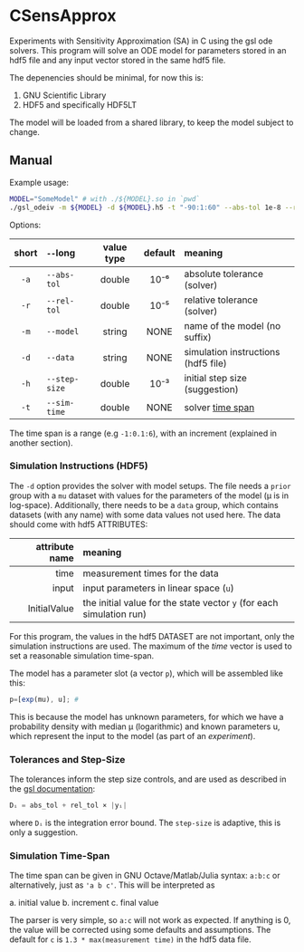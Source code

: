 # CSensApprox
Experiments with Sensitivity Approximation (SA) in C using the gsl ode solvers.
This program will solve an ODE model for parameters stored in an hdf5 file and any input vector stored in the same hdf5 file.

The depenencies should be minimal, for now this is:

1. GNU Scientific Library
2. HDF5 and specifically HDF5LT

The model will be loaded from a shared library, to keep the model subject to change.

## Manual

Example usage:

```bash
MODEL="SomeModel" # with ./${MODEL}.so in `pwd`
./gsl_odeiv -m ${MODEL} -d ${MODEL}.h5 -t "-90:1:60" --abs-tol 1e-8 --rel-tol 1e-6 1> ${MODEL}_out.tsv
```

Options:

|short|`--`long|value type|default|meaning|
|:----:|:---|:--------:|:-----:|:------|
|`-a` |`--abs-tol`| double | 10⁻⁶ | absolute tolerance (solver)|
|`-r` |`--rel-tol`| double | 10⁻⁵ | relative tolerance (solver)|
|`-m` |`--model`| string | NONE | name of the model (no suffix)|
|`-d` |`--data` | string | NONE | simulation instructions (hdf5 file)|
|`-h` |`--step-size`| double | 10⁻³ | initial step size (suggestion) |
|`-t` |`--sim-time`| double | NONE | solver [time span](#Simulation-Time-Span) | 

The time span is a range (e.g `-1:0.1:6`), with an increment (explained in another section).

### Simulation Instructions (HDF5)

The `-d` option provides the solver with model setups. The file needs
a `prior` group with a `mu` dataset with values for the parameters of
the model (µ is in log-space). Additionally, there needs to be a
`data` group, which contains datasets (with any name) with some data
values not used here. The data should come with hdf5 ATTRIBUTES:

| attribute name | meaning |
|---------------:|:--------|
| time | measurement times for the data|
| input | input parameters in linear space (`u`) |
| InitialValue | the initial value for the state vector `y` (for each simulation run) |

For this program, the values in the hdf5 DATASET are not important,
only the simulation instructions are used. The maximum of the _time_
vector is used to set a reasonable simulation time-span.

The model has a parameter slot (a vector `p`), which will be assembled like this:

```octave
p=[exp(mu), u]; # 
```

This is because the model has unknown parameters, for which we have a probability density with median µ (logarithmic) and known parameters u, which represent the input to the model (as part of an _experiment_).

### Tolerances and Step-Size

The tolerances inform the step size controls, and are used as described in the [gsl documentation](https://www.gnu.org/software/gsl/doc/html/ode-initval.html#adaptive-step-size-control):

```octave
Dᵢ = abs_tol + rel_tol × |yᵢ|
```

where `Dᵢ` is the integration error bound. The `step-size` is adaptive, this is only a suggestion.


### Simulation Time-Span

The time span can be given in GNU Octave/Matlab/Julia syntax: `a:b:c`
or alternatively, just as `'a b c'`. This will be interpreted as 

a. initial value
b. increment
c. final value

The parser is very simple, so `a:c` will not work as expected. If
anything is 0, the value will be corrected using some defaults and
assumptions. The default for `c` is `1.3 * max(measurement time)` in
the hdf5 data file.
